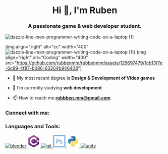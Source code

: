 <h1 align="center">Hi 👋, I'm Ruben</h1>
<h3 align="center">A passionate game & web developer student.</h3>

![dazzle-line-man-programmer-writing-code-on-a-laptop (1)](https://github.com/rubbenmm/rubbenmm/assets/125697479/1cb13f7e-6c89-4f87-b086-63204b946408)

(img align="right" alt="cc" width="400" ![dazzle-line-man-programmer-writing-code-on-a-laptop (1)](https://github.com/rubbenmm/rubbenmm/assets/125697479/1cb13f7e-6c89-4f87-b086-63204b946408))
(img align="right" alt="Coding" width="400" src="https://github.com/rubbenmm/rubbenmm/assets/125697479/1cb13f7e-6c89-4f87-b086-63204b946408")

- 🌱 My most recent degree is **Design & Development of Video games**

- 🌱 I’m currently studying **web development**

- 📫 How to reach me **rubbben.mm@gmail.com**

<h3 align="left">Connect with me:</h3>
<p align="left">
</p>

<h3 align="left">Languages and Tools:</h3>
<p align="left"> <a href="https://www.blender.org/" target="_blank" rel="noreferrer"> <img src="https://download.blender.org/branding/community/blender_community_badge_white.svg" alt="blender" width="40" height="40"/> </a> <a href="https://www.w3schools.com/cs/" target="_blank" rel="noreferrer"> <img src="https://raw.githubusercontent.com/devicons/devicon/master/icons/csharp/csharp-original.svg" alt="csharp" width="40" height="40"/> </a> <a href="https://git-scm.com/" target="_blank" rel="noreferrer"> <img src="https://www.vectorlogo.zone/logos/git-scm/git-scm-icon.svg" alt="git" width="40" height="40"/> </a> <a href="https://www.photoshop.com/en" target="_blank" rel="noreferrer"> <img src="https://raw.githubusercontent.com/devicons/devicon/master/icons/photoshop/photoshop-line.svg" alt="photoshop" width="40" height="40"/> </a> <a href="https://www.python.org" target="_blank" rel="noreferrer"> <img src="https://raw.githubusercontent.com/devicons/devicon/master/icons/python/python-original.svg" alt="python" width="40" height="40"/> </a> <a href="https://unity.com/" target="_blank" rel="noreferrer"> <img src="https://www.vectorlogo.zone/logos/unity3d/unity3d-icon.svg" alt="unity" width="40" height="40"/> </a> </p>
